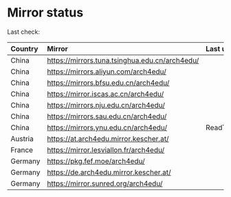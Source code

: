 <script src="./time.js"></script>
# Mirror status
Last check: <script type="text/javascript">localize(1688195827.302735);</script>

|Country|Mirror|Last update|
|:------|:-----|:----------|
|China|https://mirrors.tuna.tsinghua.edu.cn/arch4edu/|<script type="text/javascript">localize(1688150016);</script>|
|China|https://mirrors.aliyun.com/arch4edu/|<script type="text/javascript">localize(1688106960);</script>|
|China|https://mirrors.bfsu.edu.cn/arch4edu/|<script type="text/javascript">localize(1688150016);</script>|
|China|https://mirror.iscas.ac.cn/arch4edu/|<script type="text/javascript">localize(1688150016);</script>|
|China|https://mirrors.nju.edu.cn/arch4edu/|<script type="text/javascript">localize(1688106960);</script>|
|China|https://mirrors.sau.edu.cn/arch4edu/|<script type="text/javascript">localize(1673850842);</script>|
|China|https://mirrors.ynu.edu.cn/arch4edu/|ReadTimeout|
|Austria|https://at.arch4edu.mirror.kescher.at/|<script type="text/javascript">localize(1688150016);</script>|
|France|https://mirror.lesviallon.fr/arch4edu/|<script type="text/javascript">localize(1688150016);</script>|
|Germany|https://pkg.fef.moe/arch4edu/|<script type="text/javascript">localize(1688150016);</script>|
|Germany|https://de.arch4edu.mirror.kescher.at/|<script type="text/javascript">localize(1688150016);</script>|
|Germany|https://mirror.sunred.org/arch4edu/|<script type="text/javascript">localize(1688150016);</script>|

<script src="./tablefilter/tablefilter.js"></script>
<script src="./table.js"></script>